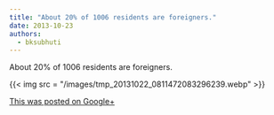 ```yaml
---
title: "About 20% of 1006 residents are foreigners."
date: 2013-10-23
authors: 
  - bksubhuti
---
```


About 20% of 1006 residents are foreigners.﻿

{{< img src = "/images/tmp_20131022_0811472083296239.webp" >}}

[This was posted on Google+](https://plus.google.com/+BhikkhuSubhuti/posts/Yr9PYJyQGDz)

